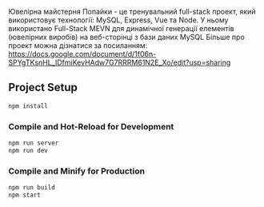 Ювелірна майстерня Попайки - це тренувальний full-stack проект, який використовує технології: MySQL, Express, Vue та Node.
У ньому використано Full-Stack MEVN для динамічної генерації елементів (ювелірних виробів) на веб-сторінці з бази даних MySQL
Більше про проект можна дізнатися за посиланням:
https://docs.google.com/document/d/1f06n-SPYgTKsnHL_IDfmiKevHAdw7G7RRRM61N2E_Xo/edit?usp=sharing

## Project Setup

```sh
npm install
```

### Compile and Hot-Reload for Development

```sh
npm run server
npm run dev
```

### Compile and Minify for Production

```sh
npm run build
npm start
```
